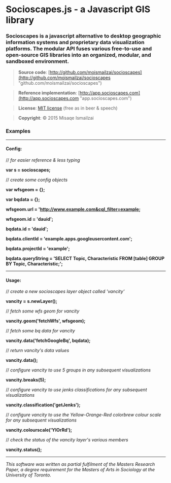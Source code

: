 # Socioscapes.js  -  a Javascript GIS library

### Socioscapes is a javascript alternative to desktop geographic information systems and proprietary data visualization platforms. The modular API fuses various free-to-use and open-source GIS libraries into an organized, modular, and sandboxed environment.

>**Source code**:     [http://github.com/moismailzai/socioscapes](http://github.com/moismailzai/socioscapes "github.com/moismailzai/socioscapes")

>**Reference implementation**:  [http://app.socioscapes.com](http://app.socioscapes.com "app.socioscapes.com")
  
>**License**:         [MIT license](http://opensource.org/licenses/MIT "MIT license") (free as in beer & speech)
   
>**Copyright**:       &copy; 2015 Misaqe Ismailzai


### Examples
***

#### Config:
// *for easier reference & less typing*

**var s = socioscapes;**
 
// *create some config objects*

**var wfsgeom = {};** 

**var bqdata = {};**

**wfsgeom.url = 'http://www.example.com&cql_filter=example;** 

**wfsgeom.id = 'dauid';** 

**bqdata.id = 'dauid';**

**bqdata.clientId = 'example.apps.googleusercontent.com';**

**bqdata.projectId = 'example';** 

**bqdata.queryString = 'SELECT Topic, Characteristic FROM [table] GROUP BY Topic, Characteristic;';**
***

#### Usage:  
// *create a new socioscapes layer object called 'vancity'*

**vancity = s.newLayer();**

// *fetch some wfs geom for vancity*

**vancity.geom('fetchWfs', wfsgeom);**

// *fetch some bq data for vancity*

**vancity.data('fetchGoogleBq', bqdata);**

// *return vancity's data values*

**vancity.data();**

// *configure vancity to use 5 groups in any subsequent visualizations*

**vancity.breaks(5);**

// *configure vancity to use jenks classifications for any subsequent visualizations*

**vancity.classification('getJenks');**

// *configure vancity to use the Yellow-Orange-Red colorbrew colour scale for any subsequent visualizations*

**vancity.colourscale('YlOrRd');**

// *check the status of the vancity layer's various members*

**vancity.status();**

***

*This software was written as partial fulfilment of the Masters Research Paper, a degree requirement for the Masters of Arts in Sociology at the University of Toronto.*
